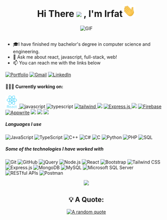 
<h1 align="Center">  Hi There <img src="https://media.giphy.com/media/WUlplcMpOCEmTGBtBW/giphy.gif" width="40px"> , I'm Irfat<img src="https://raw.githubusercontent.com/ABSphreak/ABSphreak/master/gifs/Hi.gif" width="40px" /> </h1>
<div align="center">
    <img align="center" alt="GIF" src="https://github.com/abhisheknaiidu/abhisheknaiidu/blob/master/code.gif?raw=true" width="500" height="320" />
</div>

<br>

- 🎓I have finished my bachelor's degree in computer science and engineering.
- :speech_balloon: Ask me about react, javascript, full-stack, web!
- :mailbox: You can reach me with the links below

[![Portfolio](https://img.shields.io/badge/-PORTFOLIO-000000?style=for-the-badge&logo=google-chrome&logoColor=white)](https://your-portfolio-link.com)
[![Gmail](https://img.shields.io/badge/-GMAIL-D14836?style=for-the-badge&logo=gmail&logoColor=white)](mailto:imirfat10@gmail.com)
[![LinkedIn](https://img.shields.io/badge/-LINKEDIN-0077B5?style=for-the-badge&logo=linkedin&logoColor=white)](https://www.linkedin.com/in/mohammad-irfat-8a127a220/)

#### 👨🏻‍💻 Currently working on:


<a href="https://reactjs.org/" target="_blank" rel="noreferrer"> <img src="https://raw.githubusercontent.com/devicons/devicon/master/icons/react/react-original-wordmark.svg" alt="react"     width="40" height="40"/> </a>
    <a src="https://www.javascript.com/"><img src="https://img.icons8.com/color/48/000000/javascript.png" alt="javascript" width="40" height="40"/></a>
    <a src="https://www.typescriptlang.org/"><img src="https://profilinator.rishav.dev/skills-assets/typescript-original.svg" alt="typescript" width="35" height="35"/></a>
    <a href="https://tailwindcss.com/" target="_blank" rel="noreferrer"> <img src="https://www.vectorlogo.zone/logos/tailwindcss/tailwindcss-icon.svg" alt="tailwind" width="40" height="40"/> </a>
    <a src="https://nodejs.org/"><img src="https://img.icons8.com/color/48/000000/nodejs.png"/></a>
    <a href="https://expressjs.com/" target="_blank"><img style="object-fit: contain;" src="https://iotbyhvm.ooo/wp-content/uploads/2019/01/expressjs-800x445.png" alt="Express.js" width="40" height="40" />  </a> 
    <a src="https://www.mongodb.com/"><img src="https://img.icons8.com/color/48/000000/mongodb.png"/></a>
    <a href="https://firebase.google.com/" target="_blank"><img src="https://profilinator.rishav.dev/skills-assets/firebase.png" alt="Firebase" width="40" height="40" /></a>
    <a href="https://firebase.google.com/" target="_blank"><img src="https://appwrite.io/images/logos/appwrite.svg" alt="Appwrite" width="40" height="40" /></a>
    <a src="https://visualstudio.microsoft.com/"><img src="https://img.icons8.com/color/48/000000/visual-studio.png"/></a>
    <a src="https://www.npmjs.com/"><img src="https://img.icons8.com/color/48/000000/npm.png"/></a>
    <a src="https://github.com/"><img src="https://img.icons8.com/color/48/000000/github--v1.png"/></a>



##### Languages I use

![JavaScript](https://img.shields.io/badge/-JavaScript-000000?style=flat&logo=javascript)
![TypeScript](https://img.shields.io/badge/-TypeScript-000000?style=flat&logo=typescript)
![C++](https://img.shields.io/badge/-C++-000000?style=flat&logo=c%2B%2B)
![C#](https://img.shields.io/badge/-C%23-000000?style=flat&logo=csharp)
![C](https://img.shields.io/badge/-C-000000?style=flat&logo=c)
![Python](https://img.shields.io/badge/-Python-000000?style=flat&logo=python)
![PHP](https://img.shields.io/badge/-PHP-000000?style=flat&logo=php)
![SQL](https://img.shields.io/badge/-SQL-000000?style=flat&logo=postgresql)

##### Some of the technologies I have worked with

![Git](https://img.shields.io/badge/-Git-222222?style=flat&logo=git&logoColor=F05032)
![GitHub](https://img.shields.io/badge/-GitHub-222222?style=flat&logo=github&logoColor=181717)
![jQuery](https://img.shields.io/badge/-jQuery-222222?style=flat&logo=jQuery&logoColor=0769AD)
![Node.js](https://img.shields.io/badge/-Node.js-222222?style=flat&logo=node.js&logoColor=339933)
![React](https://img.shields.io/badge/-React-222222?style=flat&logo=React&logoColor=61DAFB)
![Bootstrap](https://img.shields.io/badge/-Bootstrap-222222?style=flat&logo=Bootstrap&logoColor=61DAFB)
![Tailwind CSS](https://img.shields.io/badge/-Tailwind_CSS-222222?style=flat&logo=tailwind-css&logoColor=38B2AC)
![Express.js](https://img.shields.io/badge/-Express.js-222222?style=flat&logo=express&logoColor=000000)
![MongoDB](https://img.shields.io/badge/-MongoDB-222222?style=flat&logo=mongodb&logoColor=47A248)
![MySQL](https://img.shields.io/badge/-MySQL-222222?style=flat&logo=mysql&logoColor=4479A1)
![Microsoft SQL Server](https://img.shields.io/badge/-Microsoft_SQL_Server-222222?style=flat&logo=microsoft-sql-server&logoColor=CC2927)
![RESTful APIs](https://img.shields.io/badge/-RESTful_APIs-222222?style=flat&logo=rest-api&logoColor=009688)
![Postman](https://img.shields.io/badge/-Postman-222222?style=flat&logo=postman&logoColor=FF6C37)

<p align="center">
  <img src="https://github-readme-stats.vercel.app/api/top-langs/?username=Irfat7&theme=radical&hide=glsl,python" />
</p>

<div align="center">
    
## 💡 A Quote:    
[![A random quote](https://quotes-github-readme.vercel.app/api?type=horizontal&theme=dark)](https://github.com/piyushsuthar/github-readme-quotes)

</div>
